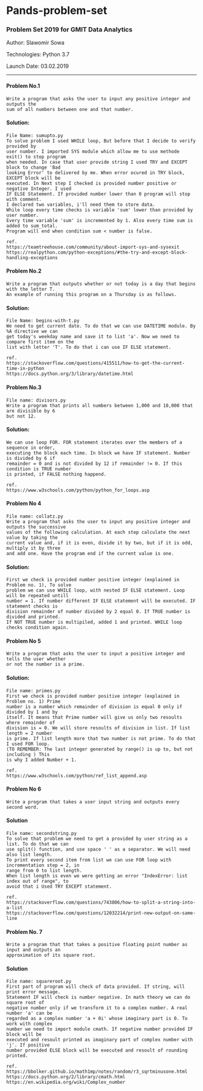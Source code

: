 # Pands-problem-set

### Problem Set 2019 for GMIT Data Analytics 

Author: Slawomir Sowa

Technologies: Python 3.7

Launch Date: 03.02.2019

---

#### Problem No.1 

    Write a program that asks the user to input any positive integer and outputs the 
    sum of all numbers between one and that number.

#### Solution:
    File Name: sumupto.py 
    To solve problem I used WHILE loop, But before that I decide to verify provided by 
    user number. I imported SYS module which allow me to use methode exit() to stop program 
    when needed. In case that user provide string I used TRY and EXCEPT block to change 'Bad
    looking Error' to delivered by me. When error ocured in TRY block, EXCEPT block will be
    executed. In Next step I checked is provided number positive or negative Integer. I used 
    IF ELSE Statement. If provided number lower than 0 program will stop with comment. 
    I declared two variables, i'll need them to store data.  
    While loop every time checks is variable 'sum' lower than provided by user number. 
    Every time variable 'sum' is incremented by 1. Also every time sum is added to sum_total.
    Program will end when condition sum < number is false.   
    
    ref.
    https://teamtreehouse.com/community/about-import-sys-and-sysexit
    https://realpython.com/python-exceptions/#the-try-and-except-block-handling-exceptions

#### Problem No.2 
    Write a program that outputs whether or not today is a day that begins with the letter T. 
    An example of running this program on a Thursday is as follows.

#### Solution:
    File Name: begins-with-t.py  
    We need to get current date. To do that we can use DATETIME module. By %A directive we can 
    get today's weekday name and save it to list 'a'. Now we need to compare first item on the
    list with letter 'T'. To do that i can use IF ELSE statement.    

    ref.
    https://stackoverflow.com/questions/415511/how-to-get-the-current-time-in-python 
    https://docs.python.org/3/library/datetime.html

#### Problem No.3
    File name: divisors.py
    Write a program that prints all numbers between 1,000 and 10,000 that are divisible by 6 
    but not 12.

#### Solution:
    We can use loop FOR. FOR statement iterates over the members of a sequence in order, 
    executing the block each time. In block we have IF statement. Number is divided by 6 if
    remainder = 0 and is not divided by 12 if remainder != 0. If this condition is TRUE number 
    is printed, if FALSE nothing happend. 
    
    ref.
    https://www.w3schools.com/python/python_for_loops.asp

#### Problem No 4
    File name: collatz.py
    Write a program that asks the user to input any positive integer and outputs the successive
    values of the following calculation. At each step calculate the next value by taking the
    current value and, if it is even, divide it by two, but if it is odd, multiply it by three 
    and add one. Have the program end if the current value is one.

#### Solution:
    First we check is provided number positive integer (explained in Problem no. 1), To solve
    problem we can use WHILE loop, with nested IF ELSE statement. Loop will be repeated untill
    number = 1. If number different IF ELSE statement will be executed. IF statement checks is
    division remainder of number divided by 2 equal 0. If TRUE number is divided and printed. 
    If NOT TRUE number is multipiled, added 1 and printed. WHILE loop checks condition again.

#### Problem No 5
    Write a program that asks the user to input a positive integer and tells the user whether 
    or not the number is a prime.

#### Solution:
    File name: primes.py
    First we check is provided number positive integer (explained in Problem no. 1) Prime 
    number is a number which remainder of division is equal 0 only if divided by 1 and by 
    itself. It means that Prime number will give us only two resoults where remainder of 
    division is = 0. We will store resoults of division in list. If list length = 2 number 
    is prime. If list length more that two number is not prime. To do that I used FOR loop. 
    (TO REMEMBER: The last integer generated by range() is up to, but not including ) This 
    is why I added Number + 1.
    
    ref.
    https://www.w3schools.com/python/ref_list_append.asp


#### Problem No 6
    Write a program that takes a user input string and outputs every second word.

#### Solution
    File name: secondstring.py
    To solve that problem we need to get a provided by user string as a list. To do that we can
    use split() function, and use space ' ' as a separator. We will need also list length. 
    To print every second item from list we can use FOR loop with incrementation step = 2, in
    range from 0 to list length. 
    When list length is even we were getting an error "IndexError: list index out of range", to
    avoid that i Used TRY EXCEPT statement.   

    ref.
    https://stackoverflow.com/questions/743806/how-to-split-a-string-into-a-list
    https://stackoverflow.com/questions/12032214/print-new-output-on-same-line

#### Problem No. 7
    Write a program that that takes a positive floating point number as input and outputs an
    approximation of its square root.

#### Solution
    File name: squareroot.py
    First part of program will check of data provided. If string, will print error message. 
    Statement IF will check is number negative. In math theory we can do square root of 
    negative number only if we transform it to a complex number. A real number 'a' can be 
    regarded as a complex number 'a + 0i' whose imaginary part is 0. To work with complex 
    number we need to import module cmath. If negative number provided IF block will be 
    executed and resoult printed as imaginary part of complex number with 'j'. If positive 
    number provided ELSE block will be executed and resoult of rounding printed.    

    ref.
    https://bbolker.github.io/math1mp/notes/random/r3_sqrtminusone.html
    https://docs.python.org/2/library/cmath.html
    https://en.wikipedia.org/wiki/Complex_number
